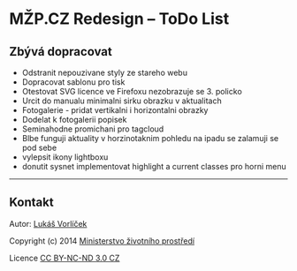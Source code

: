 # MŽP.CZ Redesign – ToDo List

## Zbývá dopracovat

- Odstranit nepouzivane styly ze stareho webu 
- Dopracovat sablonu pro tisk
- Otestovat SVG licence ve Firefoxu nezobrazuje se 3. policko
- Urcit do manualu minimalni sirku obrazku v aktualitach
- Fotogalerie - pridat vertikalni i horizontalni obrazky
- Dodelat k fotogalerii popisek
- Seminahodne promichani pro tagcloud
- Blbe funguji aktuality v horzinotaknim pohledu na ipadu se zalamuji se pod sebe
- vylepsit ikony lightboxu
- donutit sysnet implementovat highlight a current classes pro horni menu

---

## Kontakt

Autor: [Lukáš Vorlíček](mailto:lukas.vorlicek@codeart.cz)

Copyright (c) 2014 [Ministerstvo životního prostředí](http://www.mzp.cz/)

Licence [CC BY-NC-ND 3.0 CZ](http://creativecommons.org/licenses/by-nc-nd/3.0/cz/)
